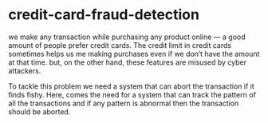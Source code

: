# credit-card-fraud-detection

 we make any transaction while purchasing any product online — a good amount of people prefer credit cards. The credit limit in credit cards sometimes helps us me making purchases even if we don’t have the amount at that time. but, on the other hand, these features are misused by cyber attackers.

To tackle this problem we need a system that can abort the transaction if it finds fishy.
Here, comes the need for a system that can track the pattern of all the transactions and if any pattern is abnormal then the transaction should be aborted.
